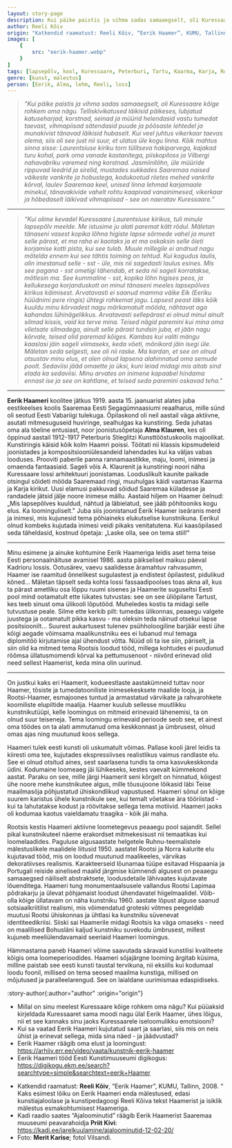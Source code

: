 ```yaml
---
layout: story-page
description: Kui päike paistis ja vihma sadas samaaegselt, oli Kuressaare kõige rohkem oma nägu.
author: Reeli Kõiv
origin: "Katkendid raamatust: Reeli Kõiv, “Eerik Haamer”, KUMU, Tallinn, 2008.” Kaks esimest lõiku on Eerik Haameri enda mälestused, edasi kunstiajaloolase ja kunstipedagoogi Reeli Kõiva tekst Haamerist ja isiklik mälestus esmakohtumisest Haameriga."
images: [
    {
        src: "eerik-haamer.webp"
    }
]
tags: [lapsepõlv, kool, Kuressaare, Peterburi, Tartu, Kaarma, Karja, Rootsi]
genre: [kunst, mälestus]
person: [Eerik, Alma, lehm, Reeli, loss]
---
```


<!-- # {{ $doc.title }} -->


> *"Kui päike paistis ja vihma sadas samaaegselt, oli Kuressaare kõige rohkem oma nägu. Telliskivikatused läikisid päikeses, lubjatud katuseharjad, korstnad, seinad ja müürid helendasid vastu tumedat taevast, vihmapiisad sätendasid puude ja põõsaste lehtedel ja munakivist tänavad läikisid hubaselt. Kui veel juhtus vikerkaar taevas olema, siis oli see just nii suur, et ulatus üle kogu linna. Kõik mahtus sinna sisse: Laurentsiuse kiriku torn tülitseva hakiparvega, kajakad turu kohal, park oma vanade kastanitega, piiskopiloss ja Vilbergi nahavabriku varemed ning korstnad. Jasmiinilõhn, üle müüride rippuvad leedrid ja sirelid, mustades sukkades Saaremaa naised väikeste vankrite ja hobustega, kodukootud riietes mehed vankrite kõrval, laulev Saaremaa keel, unised linna lehmad karjamaale minekul, tänavakivide vahelt rohtu kaapivad vanainimesed, vikerkaar ja hõbedaselt läikivad vihmapiisad - see on naeratav Kuressaare.”*

<hr />

> *“Kui olime kevadel Kuressaare Laurentsiuse kirikus, tuli minule lapsepõlv meelde. Me istusime  ju alati paremat kätt rõdul. Mäletan tänaseni vasest kopika lõhna higiste lapse sõrmede vahel ja muret selle pärast, et ma raha ei kaotaks ja et ma oskaksin selle õieti korjamise kotti pista, kui see tuleb. Muule millegile ei andnud nagu mõtelda ennem kui see tähtis toiming on tehtud. Kui kogudus laulis, olin imestanud selle - sst - üle, mis nii sagedasti laulus esines. Mis see pagana - sst ometigi tähendab, et seda nii sageli korratakse, mõtlesin ma. See kummaline - sst, kopika lõhn higises peos, ja kellukesega korjanduskott on minul tänaseni meeles lapsepõlves kirikus käimisest. Arvatavasti ei saanud mamma väike Eik (Eeriku hüüdnimi pere ringis) ühtegi rohkemat jagu. Lapsest peast läks kõik kuuldu minu kõrvadest nagu märkamatult mööda, nähtavat aga kahandas lühinägelikkus. Arvatavasti sellepärast ei olnud minul ainult silmad kissis, vaid ka terve mina. Teised nägid paremini kui mina oma viletsate silmadega, ainult selle pärast tundsin juba, et jään nagu kõrvale, teised olid paremad kõiges. Kambas kui valiti mängu kaaslasi jäin sageli viimaseks, keda võeti, mõnikord jäin isegi üle. Mäletan seda selgesti, see oli nii raske. Ma kardan, et see on olnud otsustav minu elus, et olen olnud lapsena alahinnatud oma semude poolt. Sedaviisi jääd omaette ja üksi, kuni leiad midagi mis aitab sind elada ka sedaviisi. Minu arvates on inimene kapaabel hindama ennast ise ja see on kahtlane, et teised seda paremini oskavad teha."*

<hr />

**Eerik Haameri** koolitee jätkus 1919. aasta 15. jaanuarist alates juba eestikeelses koolis Saaremaa Eesti Segagümnaasiumi reaalharus, mille sünd oli seotud Eesti Vabariigi tulekuga. Õpilaskond oli neil aastail väga aktiivne, asutati mitmesuguseid huviringe, sealhulgas ka kunstiring. Seda juhatas oma ala tõeline entusiast, noor joonistusõpetaja **Alma Klauren**, kes oli õppinud aastail 1912-1917 Peterburis Stieglitzi Kunsttööstuskoolis majoolikat. Kunstiringis käisid kõik kolm Haamri poissi. Töötati nii klassis kipsmudeleid joonistades ja kompositsiooniülesandeid lahendades kui ka väljas vabas looduses. Prooviti paberile panna rannamaastikke, maju, loomi, inimesi ja omaenda fantaasiaid. Sageli võis A. Klaurenit ja kunstiringi noori näha Kuressaare lossi arhitektuuri joonistamas. Looduslikult kaunite paikade otsingul sõideti mööda Saaremaad ringi, muuhulgas käidi vaatamas Kaarma ja Karja kirikut. Uusi elamusi pakkuvad sõidud Saaremaa küladesse ja randadele jätsid jälje noore inimese mällu. Aastaid hiljem on Haamer öelnud: „Mis lapsepõlves kuuldud, nähtud ja läbielatud, see jääb põhitooniks kogu elus. Ka loominguliselt." Juba siis joonistanud Eerik Haamer iseäranis merd ja inimesi, mis kujunesid tema põhiaineks elukutselise kunstnikuna. Eerikul olnud kombeks kujutada inimesi veidi pikaks venitatutena. Kui kaasõpilased seda täheldasid, kostnud õpetaja: „Laske olla, see on tema stiil!" 

<hr />

Minu esimene ja ainuke kohtumine Eerik Haameriga leidis aset tema teise Eesti personaalnäituse avamisel 1986. aasta päikselisel maikuu päeval Kadrioru lossis. Ootusärev, vaevu saalidesse äramahtuv rahvasumm, Haamer ise raamitud õnnelikest sugulastest ja endistest õpilastest, pidulikud kõned... Mäletan täpselt seda kohta lossi fassaadipoolses toas akna all, kus ta pärast ametliku osa lõppu ruumi sisenes ja Haamerite suguseltsi Eesti pool mind ootamatult ette lükates tutvustas: see on see üliõpilane Tartust, kes teeb sinust oma ülikooli lõputööd. Muheledes kostis ta midagi selle tutvustuse peale. Silme ette kerkib pilt: tumedas ülikonnas, peaaegu valgete juustega ja ootamatult pikka kasvu - ma oleksin teda näinud otsekui lapse positsioonilt... Suurest aukartusest tulenev psühholoogiline barjäär eesti ühe kõigi aegade võimsama maalikunstniku ees ei lubanud mul temaga diplomitöö kirjutamise ajal ühendust võtta. Nüüd oli ta ise siin, päriselt, ja siin olid ka mitmed tema Rootsis loodud tööd, millega kohtudes ei puudunud rõõmsa üllatusmomendi kõrval ka pettumusenoot - niivõrd erinevad olid need sellest Haamerist, keda mina olin uurinud. 

<hr />

On justkui kaks eri Haamerit, kodueestlaste aastakümneid tuttav noor Haamer, tõsiste ja tumedatooniliste inimesekesksete maalide looja, ja Rootsi-Haamer, esmajoones tuntud ja armastatud värvikate ja rahvarohkete koomiliste elupiltide maalija. Haamer kuulub sellesse muutlikku kunstnikutüüpi, kelle loomingus on mitmeid erinevaid lähenemisi, ta on olnud suur teiseneja. Tema loomingu erinevaid perioode seob see, et ainest oma töödes on ta alati ammutanud oma keskkonnast ja ümbrusest, olnud omas ajas ning muutunud koos sellega.

Haameri tulek eesti kunsti oli uskumatult võimas. Pallase kooli järel leidis ta kiiresti oma tee, kujutades ekspressiivses realistlikus vaimus randlaste elu. See ei olnud otsitud aines, sest saarlasena tundis ta oma kasvukeskkonda üdini. Kodumaine loomeaeg jäi lühikeseks, kestes vaevalt kümmekond aastat. Paraku on see, mille järgi Haamerit seni kõrgelt on hinnatud, kõigest ühe noore mehe kunstnikutee algus, mille tõusujoone lõikasid läbi Teise maailmasõja põhjustatud ühiskondlikud vapustused. Haameri sõnul on kõige suurem karistus ühele kunstnikule see, kui temalt võetakse ära tööriistad - kui ta lahutatakse kodust ja röövitakse sellega tema motiivid. Haameri jaoks oli kodumaa kaotus vaieldamatu traagika - kõik jäi maha.

Rootsis kestis Haameri aktiivne loometegevus peaaegu pool sajandit. Sellel pikal kunstnikuteel näeme erakordset mitmekesisust nii temaatikas kui loomelaadides. Paguluse algusaastate helgetele Ruhnu-teemalistele mälestuslikele maalidele liitusid 1950. aastatel Rootsi ja Norra kalurite elu kujutavad tööd, mis on loodud muutunud maalikeeles, värvikas dekoratiivses realismis. Karakteerseid lõunamaa tüüpe esitavad Hispaania ja Portugali reiside ainelised maalid järgmise kümnendi algusest on peaaegu samaaegsed näiliselt abstraktsete, loodusdetaile lähivaates kujutavate lõuenditega. Haameri tung monumentaalsusele vallandus Rootsi Lapimaa põdrakarju ja ülevat põhjamaist loodust ühendavatel hiigelmaalidel. Võib-olla kõige üllatavam on näha kunstniku 1960. aastate lõpust alguse saanud sotsiaalkriitilist realismi, mis võimendatud groteski võtmes peegeldab muutusi Rootsi ühiskonnas ja ühtlasi ka kunstniku süvenevat identiteedikriisi. Siiski sai Haamerile midagi Rootsis ka väga omaseks - need on maalilised Bohusläni kaljud kunstniku suvekodu ümbrusest, millest kujuneb meeliülendavamaid seeriaid Haameri loomingus.

Hämmastama paneb Haameri võime saavutada säravaid kunstilisi kvaliteete kõigis oma loomeperioodides. Haameri sõjajärgne looming ärgitab küsima, milline paistab see eesti kunsti taustal tervikuna, nii eksiilis kui kodumaal loodu foonil, millised on tema seosed maailma kunstiga, millised on mõjutused ja paralleelarengud. See on laialdane uurimismaa edaspidiseks.




:story-author{:author="author" :origin="origin"}

<details-wrapper summary="Mis mõtted tekkisid?">

- Millal on sinu meelest Kuressaare kõige rohkem oma nägu? Kui püüaksid kirjeldada Kuressaaret sama moodi nagu ülal Eerik Haamer, ühes lõigus, nii et see kannaks sinu jaoks Kuressaarele iseloomulikku emotsiooni?
- Kui sa vaatad Eerik Haameri kujutatud saart ja saarlasi, siis mis on neis ühist ja erinevat sellega, mida sina näed - ja jäädvustad?
- Eerik Haamer räägib oma elust ja loomingust: https://arhiiv.err.ee/video/vaata/kunstnik-eerik-haamer
- Eerik Haameri tööd Eesti Kunstimuuseumi digikogus: https://digikogu.ekm.ee/search?searchtype=simple&searchtext=eerik+Haamer

</details-wrapper>


<details-wrapper summary="Allikad" class="text-sm" icon="icon-park-outline:document-folder">

- Katkendid raamatust: **Reeli Kõiv**, “Eerik Haamer”, KUMU, Tallinn, 2008. “ Kaks esimest lõiku on Eerik Haameri enda mälestused, edasi kunstiajaloolase ja kunstipedagoogi Reeli Kõiva tekst Haamerist ja isiklik mälestus esmakohtumisest Haameriga.
- Kadi raadio saates “Ajaloominutid” räägib Eerik Haamerist Saaremaa muuseumi peavarahoidja **Priit Kivi**: https://kadi.ee/jarelkuulamine/ajaloominutid-12-02-20/
- Foto: **Merit Karise**; fotol Vilsandi.



</details-wrapper>
